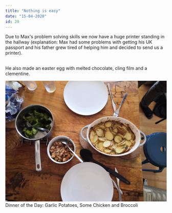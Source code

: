 ```yaml
---
title: "Nothing is easy"
date: "15-04-2020"
id: 29
---
```

Due to Max's problem solving skills we now have a huge printer standing in the hallway (explanation: Max had some problems with getting his UK passport and his father grew tired of helping him and decided to send us a printer). <br><br>

He also made an easter egg with melted chocolate, cling film and a clementine.

![Dinner of the Day](../images/April/15.jpg)
Dinner of the Day: Garlic Potatoes, Some Chicken and Broccoli